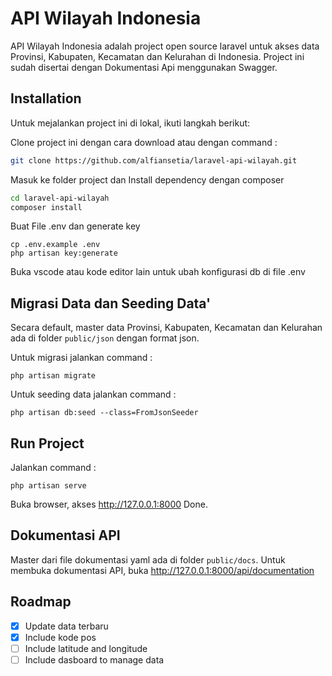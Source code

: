 # API Wilayah Indonesia
API Wilayah Indonesia adalah project open source laravel untuk akses data Provinsi, Kabupaten, Kecamatan dan Kelurahan di Indonesia.
Project ini sudah disertai dengan Dokumentasi Api menggunakan Swagger.

## Installation
Untuk mejalankan project ini di lokal, ikuti langkah berikut:

Clone project ini dengan cara download atau dengan command :
```bash
git clone https://github.com/alfiansetia/laravel-api-wilayah.git
```
Masuk ke folder project dan Install dependency dengan composer
```bash
cd laravel-api-wilayah
composer install
```
Buat File .env dan generate key
```
cp .env.example .env
php artisan key:generate
```
Buka vscode atau kode editor lain untuk ubah konfigurasi db di file .env

## Migrasi Data dan Seeding Data'
Secara default, master data  Provinsi, Kabupaten, Kecamatan dan Kelurahan ada di folder `public/json` dengan format json.

Untuk migrasi jalankan command :
```
php artisan migrate
```
Untuk seeding data jalankan command :
```
php artisan db:seed --class=FromJsonSeeder
```
## Run Project
Jalankan command :
```
php artisan serve
```
Buka browser, akses http://127.0.0.1:8000
Done.

## Dokumentasi API
Master dari file dokumentasi yaml ada di folder `public/docs`.
Untuk membuka dokumentasi API, buka  http://127.0.0.1:8000/api/documentation

## Roadmap
- [x] Update data terbaru
- [x] Include kode pos
- [ ] Include latitude and longitude
- [ ] Include dasboard to manage data
